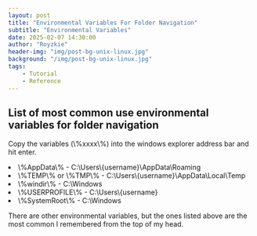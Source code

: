 ```yaml
---
layout: post
title: "Environmental Variables For Folder Navigation"
subtitle: "Environmental Variables"
date: 2025-02-07 14:30:00
author: "Royzkie"
header-img: "img/post-bg-unix-linux.jpg"
background: "/img/post-bg-unix-linux.jpg"
tags:
    - Tutorial
    - Reference
---
```


<h2>List of most common use environmental variables for folder navigation</h2>

<p>Copy the variables (\%xxxx\%) into the windows explorer address bar and hit enter.</p>

<ul></ul>
<li>\%AppData\% - C:\Users\{username}\AppData\Roaming</li>
<li>\%TEMP\% or \%TMP\% - C:\Users\{username}\AppData\Local\Temp</li>
<li>\%windir\% - C:\Windows</li>
<li>\%USERPROFILE\% - C:\Users\{username}</li>
<li>\%SystemRoot\% - C:\Windows</li>
</ul>


<p>There are other environmental variables, but the ones listed above are the most common I remembered from the top of my head.</p>

